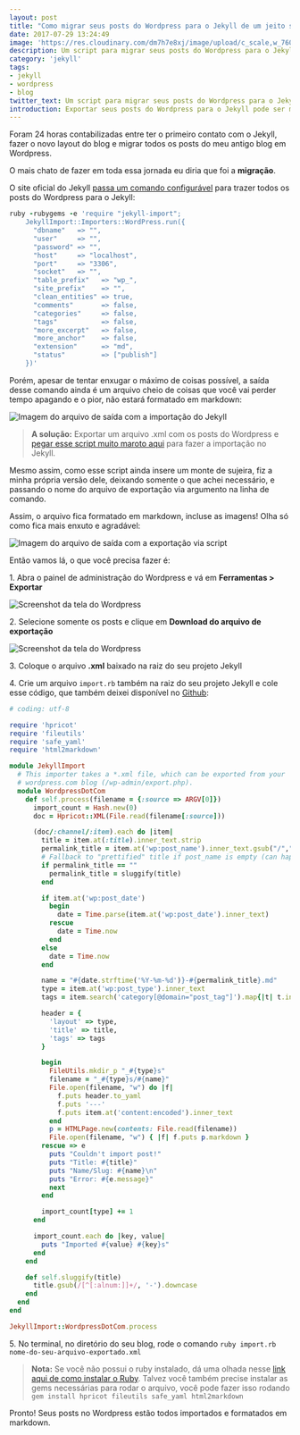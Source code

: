```yaml
---
layout: post
title: "Como migrar seus posts do Wordpress para o Jekyll de um jeito simples"
date: 2017-07-29 13:24:49
image: 'https://res.cloudinary.com/dm7h7e8xj/image/upload/c_scale,w_760/v1501345962/wordpress-to-jekyll_mx4ddm.png'
description: Um script para migrar seus posts do Wordpress para o Jekyll sem dores de cabeça.
category: 'jekyll'
tags:
- jekyll
- wordpress
- blog
twitter_text: Um script para migrar seus posts do Wordpress para o Jekyll sem dores de cabeça.
introduction: Exportar seus posts do Wordpress para o Jekyll pode ser muito mais fácil usando esse script.
---
```


Foram 24 horas contabilizadas entre ter o primeiro contato com o Jekyll, fazer o novo
layout do blog e migrar todos os posts do meu antigo blog em Wordpress.

O mais chato de fazer em toda essa jornada eu diria que foi a **migração**.

O site oficial do Jekyll [passa um comando configurável](http://import.jekyllrb.com/docs/wordpress/) para trazer todos os posts
do Wordpress para o Jekyll:

```ruby
ruby -rubygems -e 'require "jekyll-import";
    JekyllImport::Importers::WordPress.run({
      "dbname"   => "",
      "user"     => "",
      "password" => "",
      "host"     => "localhost",
      "port"     => "3306",
      "socket"   => "",
      "table_prefix"   => "wp_",
      "site_prefix"    => "",
      "clean_entities" => true,
      "comments"       => false,
      "categories"     => false,
      "tags"           => false,
      "more_excerpt"   => false,
      "more_anchor"    => false,
      "extension"      => "md",
      "status"         => ["publish"]
    })'
```

Porém, apesar de tentar enxugar o máximo de coisas possível, a saída desse
comando ainda é um arquivo cheio de coisas que você vai perder tempo apagando e 
o pior, não estará formatado em markdown:

![Imagem do arquivo de saída com a importação do Jekyll](http://res.cloudinary.com/dm7h7e8xj/image/upload/v1501341957/migracao-com-jekyll_cvdiks.png)

> **A solução:** Exportar um arquivo .xml com os posts do Wordpress e [pegar esse script muito maroto aqui](https://gist.github.com/evanwalsh/6131008) para fazer a importação no Jekyll.

Mesmo assim, como esse script ainda insere um monte de sujeira, fiz a minha própria
versão dele, deixando somente o que achei necessário, e passando o nome do arquivo
de exportação via argumento na linha de comando.

Assim, o arquivo fica formatado em markdown, incluse as imagens! Olha só como fica
mais enxuto e agradável:

![Imagem do arquivo de saída com a exportação via script](http://res.cloudinary.com/dm7h7e8xj/image/upload/v1501341957/migracao-com-script_jnozbt.png)

Então vamos lá, o que você precisa fazer é:

1\. Abra o painel de administração do Wordpress e vá em **Ferramentas > Exportar**

![Screenshot da tela do Wordpress](http://res.cloudinary.com/dm7h7e8xj/image/upload/v1501342670/Screen_Shot_2017-07-29_at_12.37.15_PM_ugbtrn.png)

2\. Selecione somente os posts e clique em **Download do arquivo de exportação**

![Screenshot da tela do Wordpress](http://res.cloudinary.com/dm7h7e8xj/image/upload/v1501342736/Screen_Shot_2017-07-29_at_12.38.19_PM_b7opb2.png)

3\. Coloque o arquivo **.xml** baixado na raiz do seu projeto Jekyll

4\. Crie um arquivo `import.rb` também na raiz do seu projeto Jekyll e cole esse código,
que também deixei disponível no [Github](https://github.com/thiagorossener/wordpress-to-jekyll-import):

```ruby
# coding: utf-8

require 'hpricot'
require 'fileutils'
require 'safe_yaml'
require 'html2markdown'

module JekyllImport
  # This importer takes a *.xml file, which can be exported from your
  # wordpress.com blog (/wp-admin/export.php).
  module WordpressDotCom
    def self.process(filename = {:source => ARGV[0]})
      import_count = Hash.new(0)
      doc = Hpricot::XML(File.read(filename[:source]))

      (doc/:channel/:item).each do |item|
        title = item.at(:title).inner_text.strip
        permalink_title = item.at('wp:post_name').inner_text.gsub("/","-")
        # Fallback to "prettified" title if post_name is empty (can happen)
        if permalink_title == ""
          permalink_title = sluggify(title)
        end

        if item.at('wp:post_date')
          begin
            date = Time.parse(item.at('wp:post_date').inner_text)
          rescue
            date = Time.now
          end
        else
          date = Time.now
        end

        name = "#{date.strftime('%Y-%m-%d')}-#{permalink_title}.md"
        type = item.at('wp:post_type').inner_text
        tags = item.search('category[@domain="post_tag"]').map{|t| t.inner_text}.uniq

        header = {
          'layout' => type,
          'title' => title,
          'tags' => tags
        }

        begin
          FileUtils.mkdir_p "_#{type}s"
          filename = "_#{type}s/#{name}"
          File.open(filename, "w") do |f|
            f.puts header.to_yaml
            f.puts '---'
            f.puts item.at('content:encoded').inner_text
          end
          p = HTMLPage.new(contents: File.read(filename))
          File.open(filename, "w") { |f| f.puts p.markdown }
        rescue => e
          puts "Couldn't import post!"
          puts "Title: #{title}"
          puts "Name/Slug: #{name}\n"
          puts "Error: #{e.message}"
          next
        end

        import_count[type] += 1
      end

      import_count.each do |key, value|
        puts "Imported #{value} #{key}s"
      end
    end

    def self.sluggify(title)
      title.gsub(/[^[:alnum:]]+/, '-').downcase
    end
  end
end

JekyllImport::WordpressDotCom.process
```

5\. No terminal, no diretório do seu blog, rode o comando `ruby import.rb nome-do-seu-arquivo-exportado.xml`

> **Nota:** Se você não possui o ruby instalado, dá uma olhada nesse [link aqui de como instalar o Ruby](https://www.ruby-lang.org/pt/documentation/installation/). Talvez você também precise instalar as gems necessárias para rodar o
arquivo, você pode fazer isso rodando `gem install hpricot fileutils safe_yaml html2markdown`

Pronto! Seus posts no Wordpress estão todos importados e formatados em markdown.


